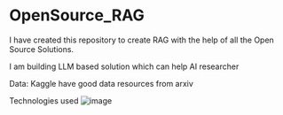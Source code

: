 # OpenSource_RAG

I have created this repository to create RAG with the help of all the Open Source Solutions.

I am building LLM based solution which can help AI researcher 

Data: Kaggle have good data resources from arxiv

Technologies used
![image](https://github.com/user-attachments/assets/d7fc875e-c3b0-472a-a0ed-6edbc57db5e4)
